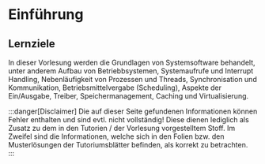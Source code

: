 # Einführung

## Lernziele
In dieser Vorlesung werden die Grundlagen von Systemsoftware behandelt, unter anderem Aufbau von Betriebbsystemen, Systemaufrufe und Interrupt Handling, Nebenläufigkeit von Prozessen und Threads, Synchronisation und Kommunikation, Betriebsmittelvergabe (Scheduling), Aspekte der Ein/Ausgabe, Treiber, Speichermanagement, Caching und Virtualisierung.

:::danger[Disclaimer]
Die auf dieser Seite gefundenen Informationen können Fehler enthalten und sind evtl. nicht vollständig! Diese dienen lediglich als Zusatz zu dem in den Tutorien / der Vorlesung vorgestelltem Stoff. Im Zweifel sind die Informationen, welche sich in den Folien bzw. den Musterlösungen der Tutoriumsblätter befinden, als korrekt zu betrachten.   
:::